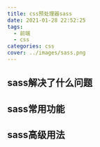 ```yaml
---
title: css预处理器sass
date: 2021-01-28 22:52:25
tags:
  - 前端
  - css
categories: css
cover: ../images/sass.png
---
```


## sass解决了什么问题
## sass常用功能
## sass高级用法